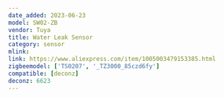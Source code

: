 ```yaml
---
date_added: 2023-06-23
model: SW02-ZB
vendor: Tuya
title: Water Leak Sensor
category: sensor
mlink: 
link: https://www.aliexpress.com/item/1005003479153385.html
zigbeemodel: ['TS0207', '_TZ3000_85czd6fy']
compatible: [deconz]
deconz: 6623
---
```

